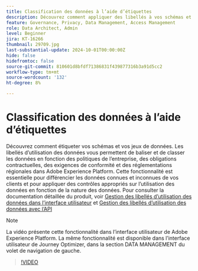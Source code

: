 ```yaml
---
title: Classification des données à l’aide d’étiquettes
description: Découvrez comment appliquer des libellés à vos schémas et jeux de données.
feature: Governance, Privacy, Data Management, Access Management
role: Data Architect, Admin
level: Beginner
jira: KT-16266
thumbnail: 29709.jpg
last-substantial-update: 2024-10-01T00:00:00Z
hide: false
hidefromtoc: false
source-git-commit: 810601d8bfdf71386831f439877316b3a91d5cc2
workflow-type: tm+mt
source-wordcount: '132'
ht-degree: 8%

---
```


# Classification des données à l’aide d’étiquettes

Découvrez comment étiqueter vos schémas et vos jeux de données. Les libellés d’utilisation des données vous permettent de baliser et de classer les données en fonction des politiques de l’entreprise, des obligations contractuelles, des exigences de conformité et des réglementations régionales dans Adobe Experience Platform. Cette fonctionnalité est essentielle pour différencier les données connues et inconnues de vos clients et pour appliquer des contrôles appropriés sur l’utilisation des données en fonction de la nature des données. Pour consulter la documentation détaillée du produit, voir [Gestion des libellés d’utilisation des données dans l’interface utilisateur](https://experienceleague.adobe.com/docs/experience-platform/data-governance/labels/user-guide.html?lang=fr) et [Gestion des libellés d’utilisation des données avec l’API](https://experienceleague.adobe.com/docs/experience-platform/data-governance/labels/dataset-api.html)

>[!NOTE]
>
>La vidéo présente cette fonctionnalité dans l’interface utilisateur de Adobe Experience Platform. La même fonctionnalité est disponible dans l’interface utilisateur de Journey Optimizer, dans la section DATA MANAGEMENT du volet de navigation de gauche.

>[!VIDEO](https://video.tv.adobe.com/v/29709?learn=on)
